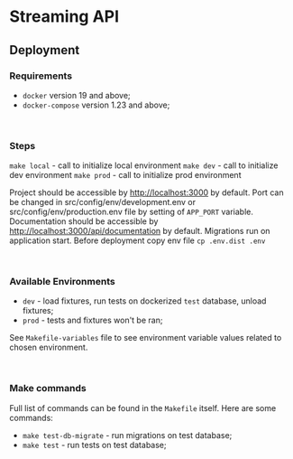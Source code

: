 # Streaming API

## Deployment

### Requirements

- `docker` version 19 and above;
- `docker-compose` version 1.23 and above;

<br />

### Steps

`make local` - call to initialize local environment
`make dev` - call to initialize dev environment
`make prod` - call to initialize prod environment

Project should be accessible by [http://localhost:3000](http://localhost:3000) by default.
Port can be changed in src/config/env/development.env or src/config/env/production.env file by setting of `APP_PORT` variable.
Documentation should be accessible by [http://localhost:3000/api/documentation](http://localhost:3000/api/documentation) by default.
Migrations run on application start. Before deployment copy env file `cp .env.dist .env`

<br />

### Available Environments

- `dev` - load fixtures, run tests on dockerized `test` database, unload fixtures;
- `prod` - tests and fixtures won't be ran;

See `Makefile-variables` file to see environment variable values related to chosen environment.

<br />

### Make commands

Full list of commands can be found in the `Makefile` itself.
Here are some commands:

- `make test-db-migrate` - run migrations on test database;
- `make test` - run tests on test database;
